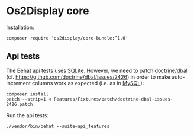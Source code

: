 # Os2Display core

Installation:

```
composer require 'os2display/core-bundle:^1.0'
```


## Api tests

The Behat api tests uses [SQLite](https://www.sqlite.org/). However,
we need to patch [doctrine/dbal](https://github.com/doctrine/dbal)
(cf. https://github.com/doctrine/dbal/issues/2426) in order to make
auto-increment columns work as expected (i.e. as in
[MySQL](https://www.mysql.com/)):

```
composer install
patch --strip=1 < Features/Fixtures/patch/doctrine-dbal-issues-2426.patch
```

Run the api tests:

```
./vendor/bin/behat --suite=api_features
```
